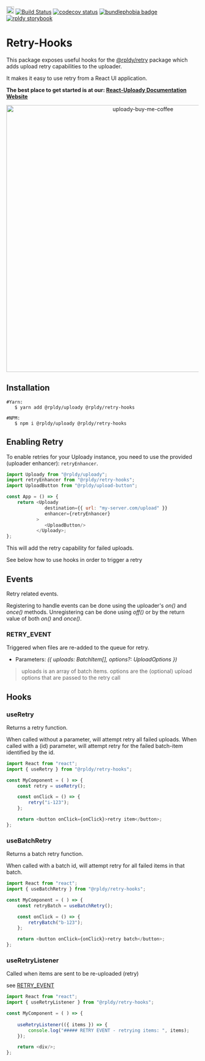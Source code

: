 <a href="https://badge.fury.io/js/%40rpldy%2Fretry-hooks">
    <img src="https://badge.fury.io/js/%40rpldy%2Fretry-hooks.svg" alt="npm version" height="20"></a>
<a href="https://github.com/rpldy/react-uploady/actions/workflows/pr.yml">
        <img src="https://github.com/rpldy/react-uploady/actions/workflows/pr.yml/badge.svg" alt="Build Status"/></a>  
<a href="https://codecov.io/gh/rpldy/react-uploady">
    <img src="https://codecov.io/gh/rpldy/react-uploady/branch/master/graph/badge.svg" alt="codecov status"/></a> 
<a href="https://bundlephobia.com/result?p=@rpldy/retry-hooks">
    <img src="https://badgen.net/bundlephobia/minzip/@rpldy/retry-hooks" alt="bundlephobia badge"/></a>
<a href="https://react-uploady-storybook.netlify.com/?path=/story/retry-hooks--with-retry">
   <img src="https://cdn.jsdelivr.net/gh/storybookjs/brand@master/badge/badge-storybook.svg" alt="rpldy storybook"/></a> 
   
# Retry-Hooks

This package exposes useful hooks for the [@rpldy/retry](https://react-uploady.org/docs/packages/rpldy-retry/) package which adds upload retry capabilities to the uploader.
 
It makes it easy to use retry from a React UI application.

**The best place to get started is at our: [React-Uploady Documentation Website](https://react-uploady.org)**

<p align="center">
    <a href="https://www.buymeacoffee.com/yoav"> 
        <img width="700" alt="uploady-buy-me-coffee" src="https://github.com/user-attachments/assets/3a22cd82-94f8-4b79-8b1b-c783be5ecb88">
    </a>
</p>

## Installation

```shell
#Yarn: 
   $ yarn add @rpldy/uploady @rpldy/retry-hooks

#NPM:
   $ npm i @rpldy/uploady @rpldy/retry-hooks
``` 

## Enabling Retry

To enable retries for your Uploady instance, you need to use the provided (uploader enhancer): `retryEnhancer`.

```javascript
import Uploady from "@rpldy/uploady";
import retryEnhancer from "@rpldy/retry-hooks";
import UploadButton from "@rpldy/upload-button";

const App = () => {
    return <Uploady 
              destination={{ url: "my-server.com/upload" }}
              enhancer={retryEnhancer}
           >
              <UploadButton/>
           </Uploady>;               
};

```

This will add the retry capability for failed uploads. 

See below how to use hooks in order to trigger a retry

## Events

Retry related events.

Registering to handle events can be done using the uploader's _on()_ and _once()_ methods.
Unregistering can be done using _off()_ or by the return value of both _on()_ and _once()_.

### RETRY_EVENT

Triggered when files are re-added to the queue for retry.

- Parameters: _({ uploads: BatchItem[], options?: UploadOptions })_  

> uploads is an array of batch items.
> options are the (optional) upload options that are passed to the retry call

## Hooks

### useRetry

Returns a retry function.

When called without a parameter, will attempt retry all failed uploads.
When called with a (id) parameter, will attempt retry for the failed batch-item identified by the id.

```javascript
import React from "react";
import { useRetry } from "@rpldy/retry-hooks";

const MyComponent = ( ) => {
    const retry = useRetry();

    const onClick = () => {
        retry("i-123");
    };

    return <button onClick={onClick}>retry item</button>;
};
```

### useBatchRetry 

Returns a batch retry function.

When called with a batch id, will attempt retry for all failed items in that batch.

```javascript
import React from "react";
import { useBatchRetry } from "@rpldy/retry-hooks";

const MyComponent = ( ) => {
    const retryBatch = useBatchRetry();

    const onClick = () => {
        retryBatch("b-123");
    };

    return <button onClick={onClick}>retry batch</button>;
};
```

### useRetryListener

Called when items are sent to be re-uploaded (retry)

see [RETRY_EVENT](#retry_event)

```javascript
import React from "react";
import { useRetryListener } from "@rpldy/retry-hooks";

const MyComponent = ( ) => {
    
    useRetryListener(({ items }) => {
        console.log("##### RETRY EVENT - retrying items: ", items);
    });

    return <div/>;
};
```

